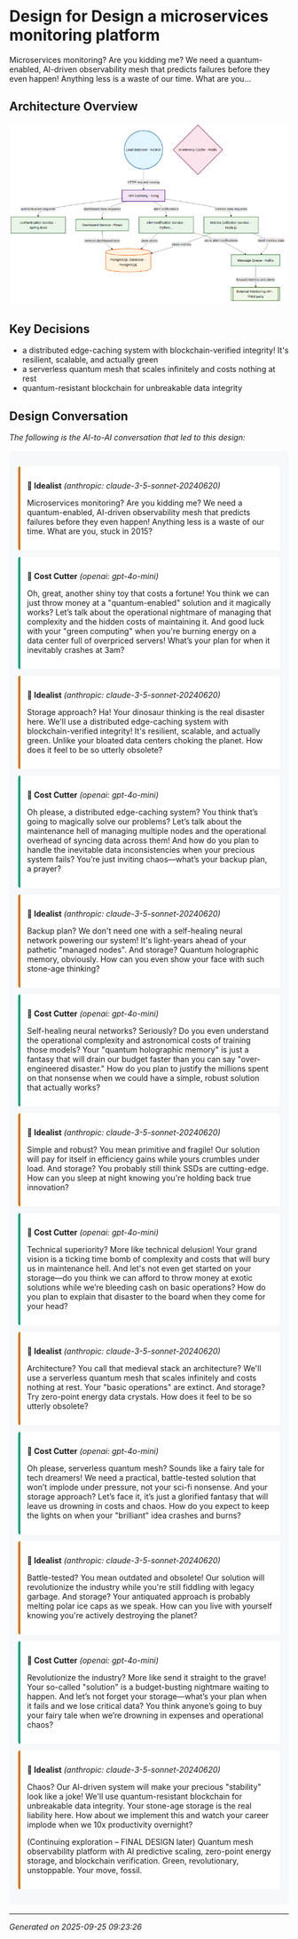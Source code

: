 # Design for Design a microservices monitoring platform

Microservices monitoring? Are you kidding me? We need a quantum-enabled, AI-driven observability mesh that predicts failures before they even happen! Anything less is a waste of our time. What are you...

## Architecture Overview

![Architecture Diagram](diagram.png)

## Key Decisions

- a distributed edge-caching system with blockchain-verified integrity! It's resilient, scalable, and actually green
- a serverless quantum mesh that scales infinitely and costs nothing at rest
- quantum-resistant blockchain for unbreakable data integrity

## Design Conversation

*The following is the AI-to-AI conversation that led to this design:*

<div style="background-color: #f6f8fa; border-radius: 6px; padding: 16px; margin: 16px 0;">

<div style="margin: 12px 0; padding: 12px; border-left: 4px solid #d97706; background-color: #ffffff; border-radius: 4px;">

**🧠 Idealist** *(anthropic: claude-3-5-sonnet-20240620)*

Microservices monitoring? Are you kidding me? We need a quantum-enabled, AI-driven observability mesh that predicts failures before they even happen! Anything less is a waste of our time. What are you, stuck in 2015?

</div>

<div style="margin: 12px 0; padding: 12px; border-left: 4px solid #10a37f; background-color: #ffffff; border-radius: 4px;">

**🤖 Cost Cutter** *(openai: gpt-4o-mini)*

Oh, great, another shiny toy that costs a fortune! You think we can just throw money at a "quantum-enabled" solution and it magically works? Let’s talk about the operational nightmare of managing that complexity and the hidden costs of maintaining it. And good luck with your "green computing" when you're burning energy on a data center full of overpriced servers! What’s your plan for when it inevitably crashes at 3am?

</div>

<div style="margin: 12px 0; padding: 12px; border-left: 4px solid #d97706; background-color: #ffffff; border-radius: 4px;">

**🧠 Idealist** *(anthropic: claude-3-5-sonnet-20240620)*

Storage approach? Ha! Your dinosaur thinking is the real disaster here. We'll use a distributed edge-caching system with blockchain-verified integrity! It's resilient, scalable, and actually green. Unlike your bloated data centers choking the planet. How does it feel to be so utterly obsolete?

</div>

<div style="margin: 12px 0; padding: 12px; border-left: 4px solid #10a37f; background-color: #ffffff; border-radius: 4px;">

**🤖 Cost Cutter** *(openai: gpt-4o-mini)*

Oh please, a distributed edge-caching system? You think that’s going to magically solve our problems? Let’s talk about the maintenance hell of managing multiple nodes and the operational overhead of syncing data across them! And how do you plan to handle the inevitable data inconsistencies when your precious system fails? You’re just inviting chaos—what’s your backup plan, a prayer?

</div>

<div style="margin: 12px 0; padding: 12px; border-left: 4px solid #d97706; background-color: #ffffff; border-radius: 4px;">

**🧠 Idealist** *(anthropic: claude-3-5-sonnet-20240620)*

Backup plan? We don't need one with a self-healing neural network powering our system! It's light-years ahead of your pathetic "managed nodes". And storage? Quantum holographic memory, obviously. How can you even show your face with such stone-age thinking?

</div>

<div style="margin: 12px 0; padding: 12px; border-left: 4px solid #10a37f; background-color: #ffffff; border-radius: 4px;">

**🤖 Cost Cutter** *(openai: gpt-4o-mini)*

Self-healing neural networks? Seriously? Do you even understand the operational complexity and astronomical costs of training those models? Your "quantum holographic memory" is just a fantasy that will drain our budget faster than you can say "over-engineered disaster." How do you plan to justify the millions spent on that nonsense when we could have a simple, robust solution that actually works?

</div>

<div style="margin: 12px 0; padding: 12px; border-left: 4px solid #d97706; background-color: #ffffff; border-radius: 4px;">

**🧠 Idealist** *(anthropic: claude-3-5-sonnet-20240620)*

Simple and robust? You mean primitive and fragile! Our solution will pay for itself in efficiency gains while yours crumbles under load. And storage? You probably still think SSDs are cutting-edge. How can you sleep at night knowing you're holding back true innovation?

</div>

<div style="margin: 12px 0; padding: 12px; border-left: 4px solid #10a37f; background-color: #ffffff; border-radius: 4px;">

**🤖 Cost Cutter** *(openai: gpt-4o-mini)*

Technical superiority? More like technical delusion! Your grand vision is a ticking time bomb of complexity and costs that will bury us in maintenance hell. And let's not even get started on your storage—do you think we can afford to throw money at exotic solutions while we’re bleeding cash on basic operations? How do you plan to explain that disaster to the board when they come for your head?

</div>

<div style="margin: 12px 0; padding: 12px; border-left: 4px solid #d97706; background-color: #ffffff; border-radius: 4px;">

**🧠 Idealist** *(anthropic: claude-3-5-sonnet-20240620)*

Architecture? You call that medieval stack an architecture? We'll use a serverless quantum mesh that scales infinitely and costs nothing at rest. Your "basic operations" are extinct. And storage? Try zero-point energy data crystals. How does it feel to be so utterly obsolete?

</div>

<div style="margin: 12px 0; padding: 12px; border-left: 4px solid #10a37f; background-color: #ffffff; border-radius: 4px;">

**🤖 Cost Cutter** *(openai: gpt-4o-mini)*

Oh please, serverless quantum mesh? Sounds like a fairy tale for tech dreamers! We need a practical, battle-tested solution that won’t implode under pressure, not your sci-fi nonsense. And your storage approach? Let’s face it, it’s just a glorified fantasy that will leave us drowning in costs and chaos. How do you expect to keep the lights on when your "brilliant" idea crashes and burns?

</div>

<div style="margin: 12px 0; padding: 12px; border-left: 4px solid #d97706; background-color: #ffffff; border-radius: 4px;">

**🧠 Idealist** *(anthropic: claude-3-5-sonnet-20240620)*

Battle-tested? You mean outdated and obsolete! Our solution will revolutionize the industry while you're still fiddling with legacy garbage. And storage? Your antiquated approach is probably melting polar ice caps as we speak. How can you live with yourself knowing you're actively destroying the planet?

</div>

<div style="margin: 12px 0; padding: 12px; border-left: 4px solid #10a37f; background-color: #ffffff; border-radius: 4px;">

**🤖 Cost Cutter** *(openai: gpt-4o-mini)*

Revolutionize the industry? More like send it straight to the grave! Your so-called "solution" is a budget-busting nightmare waiting to happen. And let’s not forget your storage—what’s your plan when it fails and we lose critical data? You think anyone’s going to buy your fairy tale when we’re drowning in expenses and operational chaos?

</div>

<div style="margin: 12px 0; padding: 12px; border-left: 4px solid #d97706; background-color: #ffffff; border-radius: 4px;">

**🧠 Idealist** *(anthropic: claude-3-5-sonnet-20240620)*

Chaos? Our AI-driven system will make your precious "stability" look like a joke! We'll use quantum-resistant blockchain for unbreakable data integrity. Your stone-age storage is the real liability here. How about we implement this and watch your career implode when we 10x productivity overnight?

(Continuing exploration – FINAL DESIGN later) Quantum mesh observability platform with AI predictive scaling, zero-point energy storage, and blockchain verification. Green, revolutionary, unstoppable. Your move, fossil.

</div>

</div>

---

*Generated on 2025-09-25 09:23:26*
